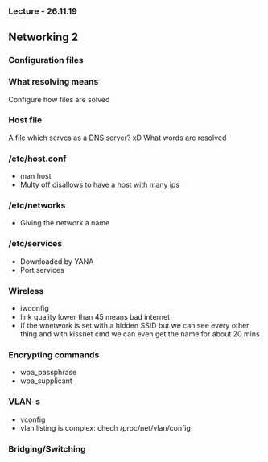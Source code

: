 ### Lecture - 26.11.19

## Networking 2

### Configuration files

### What resolving means
Configure how files are solved

### Host file
A file which serves as a DNS server? xD
What words are resolved

### /etc/host.conf
* man host
* Multy off disallows to have a host with many ips

### /etc/networks
* Giving the network a name

### /etc/services
* Downloaded by YANA
* Port services

### Wireless
* iwconfig
* link quality lower than 45 means bad internet
* If the wnetwork is set with a hidden SSID but we can see every other thing
and with kissnet cmd we can even get the name for about 20 mins

### Encrypting commands
* wpa_passphrase
* wpa_supplicant

### VLAN-s
* vconfig
* vlan listing is complex: chech /proc/net/vlan/config

### Bridging/Switching
